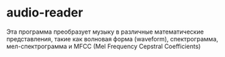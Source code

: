 # audio-reader
Эта программа преобразует музыку в различные математические представления, такие как волновая форма (waveform), спектрограмма, мел-спектрограмма и MFCC (Mel Frequency Cepstral Coefficients)
